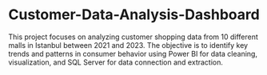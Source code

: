 # Customer-Data-Analysis-Dashboard
This project focuses on analyzing customer shopping data from 10 different malls in Istanbul between 2021 and 2023. The objective is to identify key trends and patterns in consumer behavior using Power BI for data cleaning, visualization, and SQL Server for data connection and extraction.
